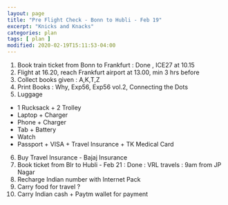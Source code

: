 ```yaml
---
layout: page
title: "Pre Flight Check - Bonn to Hubli - Feb 19"
excerpt: "Knicks and Knacks"
categories: plan
tags: [ plan ]
modified: 2020-02-19T15:11:53-04:00
---
```



1. Book train ticket from Bonn to Frankfurt : Done , ICE27 at 10.15
2. Flight at 16.20, reach Frankfurt airport at 13.00, min 3 hrs before
3. Collect books given : A,K,T,Z
4. Print Books : Why, Exp56, Exp56 vol.2, Connecting the Dots
5. Luggage
  * 1 Rucksack + 2 Trolley
  * Laptop + Charger
  * Phone + Charger
  * Tab + Battery
  * Watch
  * Passport + VISA + Travel Insurance + TK Medical Card
6. Buy Travel Insurance - Bajaj Insurance
7. Book ticket from Blr to Hubli - Feb 21 :  Done : VRL travels : 9am from JP Nagar
8. Recharge Indian number with Internet Pack
9. Carry food for travel ?
10. Carry Indian cash + Paytm wallet for payment

